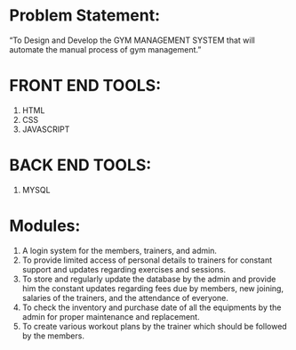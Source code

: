 # Problem Statement:
 “To Design and Develop the GYM MANAGEMENT SYSTEM that will automate the manual process of gym management.” 

# FRONT END TOOLS:

1. HTML
2. CSS
3. JAVASCRIPT

# BACK END TOOLS:
1. MYSQL

# Modules:
1. A login system for the members, trainers, and admin. 
2. To provide limited access of personal details to trainers for constant support and
updates regarding exercises and sessions. 
3. To store and regularly update the database by the admin and provide him the constant
updates regarding fees due by members, new joining, salaries of the trainers, and the
attendance of everyone. 
4. To check the inventory and purchase date of all the equipments by the admin for
proper maintenance and replacement. 
5. To create various workout plans by the trainer which should be followed by the members.
